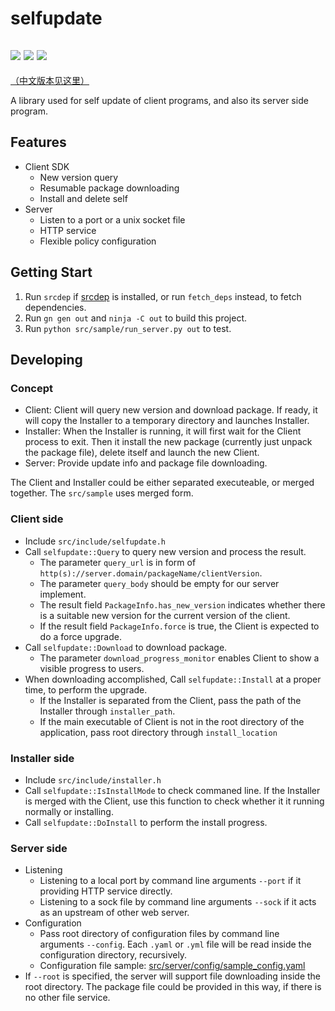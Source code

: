 # selfupdate

![](https://github.com/Streamlet/selfupdate/actions/workflows/windows.yml/badge.svg) ![](https://github.com/Streamlet/selfupdate/actions/workflows/linux.yml/badge.svg) ![](https://github.com/Streamlet/selfupdate/actions/workflows/macos.yml/badge.svg)
---
[（中文版本见这里）](README_zh.md)

A library used for self update of client programs, and also its server side program.

## Features

* Client SDK
  * New version query
  * Resumable package downloading
  * Install and delete self
* Server
  * Listen to a port or a unix socket file
  * HTTP service
  * Flexible policy configuration

## Getting Start

1. Run `srcdep` if [srcdep](https://github.com/Streamlet/srcdep) is installed, or run `fetch_deps` instead, to fetch dependencies.
2. Run `gn gen out` and `ninja -C out` to build this project.
3. Run `python src/sample/run_server.py out` to test.

## Developing

### Concept

* Client: Client will query new version and download package. If ready, it will copy the Installer to a temporary directory and launches Installer.
* Installer: When the Installer is running, it will first wait for the Client process to exit. Then it install the new package (currently just unpack the package file), delete itself and launch the new Client.
* Server: Provide update info and package file downloading.

The Client and Installer could be either separated executeable, or merged together. The `src/sample` uses merged form.

### Client side

* Include `src/include/selfupdate.h`
* Call `selfupdate::Query` to query new version and process the result.
  * The parameter `query_url` is in form of `http(s)://server.domain/packageName/clientVersion`.
  * The parameter `query_body` should be empty for our server implement.
  * The result field `PackageInfo.has_new_version` indicates whether there is a suitable new version for the current version of the client.
  * If the result field `PackageInfo.force` is true, the Client is expected to do a force upgrade.
* Call `selfupdate::Download` to download package.
  * The parameter `download_progress_monitor` enables Client to show a visible progress to users.
* When downloading accomplished, Call `selfupdate::Install` at a proper time, to perform the upgrade.
  * If the Installer is separated from the Client, pass the path of the Installer through `installer_path`.
  * If the main executable of Client is not in the root directory of the application, pass root directory through `install_location`

### Installer side

* Include `src/include/installer.h`
* Call `selfupdate::IsInstallMode` to check commaned line. If the Installer is merged with the Client, use this function to check whether it it running normally or installing.
* Call `selfupdate::DoInstall` to perform the install progress.

### Server side

* Listening
  * Listening to a local port by command line arguments `--port` if it providing HTTP service directly.
  * Listening to a sock file by command line arguments `--sock` if it acts as an upstream of other web server.
* Configuration
  * Pass root directory of configuration files by command line arguments `--config`. Each `.yaml` or `.yml` file will be read inside the configuration directory, recursively.
  * Configuration file sample: [src/server/config/sample_config.yaml](src/server/config/sample_config.yaml)
* If `--root` is specified, the server will support file downloading inside the root directory. The package file could be provided in this way, if there is no other file service.
